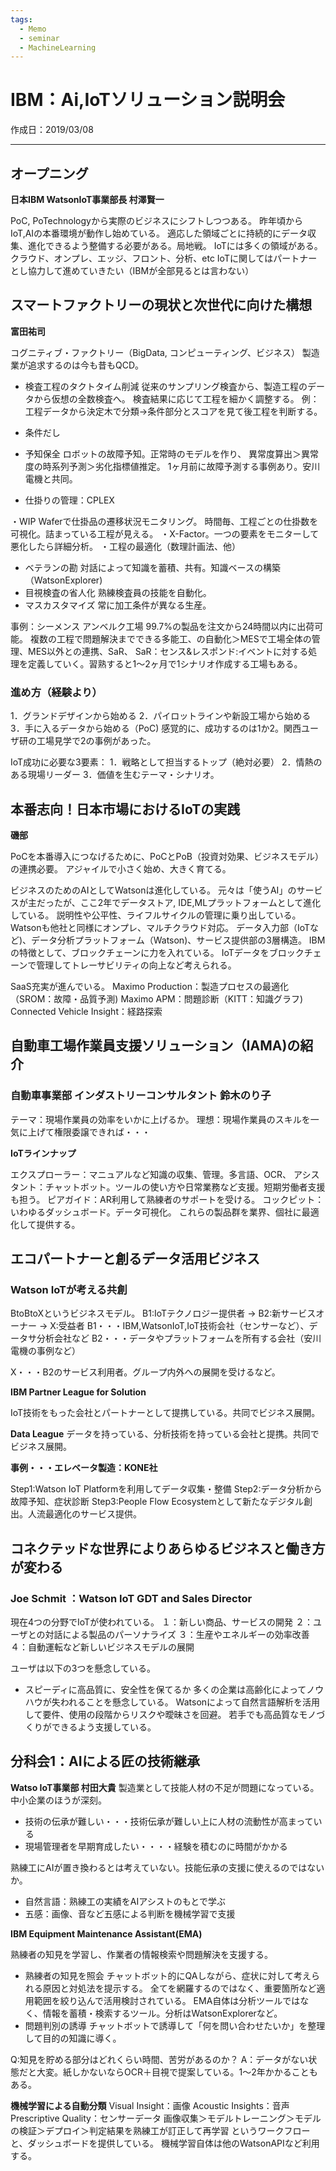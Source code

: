 ```yaml
---
tags:
  - Memo
  - seminar
  - MachineLearning
---
```


# IBM：Ai,IoTソリューション説明会
作成日：2019/03/08

---

## オープニング

**日本IBM WatsonIoT事業部長 村澤賢一**

PoC, PoTechnologyから実際のビジネスにシフトしつつある。
昨年頃からIoT,AIの本番環境が動作し始めている。 
適応した領域ごとに持続的にデータ収集、進化できるよう整備する必要がある。局地戦。 
IoTには多くの領域がある。クラウド、オンプレ、エッジ、フロント、分析、etc 
IoTに関してはパートナーとし協力して進めていきたい（IBMが全部見るとは言わない）
 

## スマートファクトリーの現状と次世代に向けた構想

**富田祐司**

コグニティブ・ファクトリー（BigData, コンピューティング、ビジネス） 
製造業が追求するのは今も昔もQCD。 
- 検査工程のタクトタイム削減 
従来のサンプリング検査から、製造工程のデータから仮想の全数検査へ。
検査結果に応じて工程を細かく調整する。 
例：工程データから決定木で分類→条件部分とスコアを見て後工程を判断する。
- 条件だし 
- 予知保全 
ロボットの故障予知。正常時のモデルを作り、 
異常度算出＞異常度の時系列予測＞劣化指標値推定。 
1ヶ月前に故障予測する事例あり。安川電機と共同。

- 仕掛りの管理：CPLEX 

・WIP Waferで仕掛品の遷移状況モニタリング。
時間毎、工程ごとの仕掛数を可視化。詰まっている工程が見える。
・X-Factor。一つの要素をモニターして悪化したら詳細分析。
・工程の最適化（数理計画法、他）
- ベテランの勘 
対話によって知識を蓄積、共有。知識ベースの構築（WatsonExplorer)
- 目視検査の省人化 
熟練検査員の技能を自動化。
- マスカスタマイズ 
常に加工条件が異なる生産。

事例：シーメンス アンベルク工場 99.7%の製品を注文から24時間以内に出荷可能。 
複数の工程で問題解決までできる多能工、の自動化＞MESで工場全体の管理、MES以外との連携、SaR、 
SaR：センス&レスポンド:イベントに対する処理を定義していく。習熟すると1〜2ヶ月で1シナリオ作成する工場もある。

 

### 進め方（経験より）

1．グランドデザインから始める
2．パイロットラインや新設工場から始める
3．手に入るデータから始める（PoC) 
感覚的に、成功するのは1か2。関西ユーザ研の工場見学で2の事例があった。 

IoT成功に必要な3要素： 
1．戦略として担当するトップ（絶対必要）
2．情熱のある現場リーダー
3．価値を生むテーマ・シナリオ。

## 本番志向！日本市場におけるIoTの実践

**磯部**

PoCを本番導入につなげるために、PoCとPoB（投資対効果、ビジネスモデル）の連携必要。 
アジャイルで小さく始め、大きく育てる。

ビジネスのためのAIとしてWatsonは進化している。 
元々は「使うAI」のサービスが主だったが、ここ2年でデータストア, IDE,MLプラットフォームとして進化している。
説明性や公平性、ライフルサイクルの管理に乗り出している。 
Watsonも他社と同様にオンプレ、マルチクラウド対応。
データ入力部（IoTなど)、データ分析プラットフォーム（Watson)、サービス提供部の3層構造。
IBMの特徴として、ブロックチェーンに力を入れている。 
IoTデータをブロックチェーンで管理してトレーサビリティの向上など考えられる。

SaaS充実が進んでいる。 
Maximo Production：製造プロセスの最適化（SROM：故障・品質予測) 
Maximo APM：問題診断（KITT：知識グラフ)
Connected Vehicle Insight：経路探索

## 自動車工場作業員支援ソリューション（IAMA)の紹介

### 自動車事業部 インダストリーコンサルタント 鈴木のり子

テーマ：現場作業員の効率をいかに上げるか。
理想：現場作業員のスキルを一気に上げて権限委譲できれば・・・ 

**IoTラインナップ**

エクスプローラー：マニュアルなど知識の収集、管理。多言語、OCR、 
アシスタント：チャットボット。ツールの使い方や日常業務など支援。短期労働者支援も担う。
ピアガイド：AR利用して熟練者のサポートを受ける。
コックピット：いわゆるダッシュボード。データ可視化。
これらの製品群を業界、個社に最適化して提供する。
 

## エコパートナーと創るデータ活用ビジネス

### Watson IoTが考える共創

BtoBtoXというビジネスモデル。 
B1:IoTテクノロジー提供者 → B2:新サービスオーナー → X:受益者 
B1・・・IBM,WatsonIoT,IoT技術会社（センサーなど）、データサ分析会社など
B2・・・データやプラットフォームを所有する会社（安川電機の事例など） 

X・・・B2のサービス利用者。グループ内外への展開を受けるなど。

**IBM Partner League for Solution** 

IoT技術をもった会社とパートナーとして提携している。共同でビジネス展開。
 

**Data League**
データを持っている、分析技術を持っている会社と提携。共同でビジネス展開。

**事例・・・エレベータ製造：KONE社**

Step1:Watson IoT Platformを利用してデータ収集・整備 
Step2:データ分析から故障予知、症状診断 
Step3:People Flow Ecosystemとして新たなデジタル創出。人流最適化のサービス提供。
 

## コネクテッドな世界によりあらゆるビジネスと働き方が変わる

### Joe Schmit ：Watson IoT GDT and Sales Director

現在4つの分野でIoTが使われている。
１：新しい商品、サービスの開発
２：ユーザとの対話による製品のパーソナライズ
３：生産やエネルギーの効率改善
４：自動運転など新しいビジネスモデルの展開
 

ユーザは以下の3つを懸念している。
- スピーディに高品質に、安全性を保てるか 
多くの企業は高齢化によってノウハウが失われることを懸念している。 
Watsonによって自然言語解析を活用して要件、使用の段階からリスクや曖昧さを回避。
若手でも高品質なモノづくりができるよう支援している。

## 分科会1：AIによる匠の技術継承

**Watso IoT事業部 村田大貴**
製造業として技能人材の不足が問題になっている。中小企業のほうが深刻。 
- 技術の伝承が難しい・・・技術伝承が難しい上に人材の流動性が高まっている
- 現場管理者を早期育成したい・・・・経験を積むのに時間がかかる

熟練工にAIが置き換わるとは考えていない。技能伝承の支援に使えるのではないか。
- 自然言語：熟練工の実績をAIアシストのもとで学ぶ
- 五感：画像、音など五感による判断を機械学習で支援

**IBM Equipment Maintenance Assistant(EMA)**

熟練者の知見を学習し、作業者の情報検索や問題解決を支援する。 
- 熟練者の知見を照会 
チャットボット的にQAしながら、症状に対して考えられる原因と対処法を提示する。 
全てを網羅するのではなく、重要箇所など適用範囲を絞り込んで活用検討されている。 
EMA自体は分析ツールではなく、情報を蓄積・検索するツール。分析はWatsonExplorerなど。
- 問題判別の誘導
チャットボットで誘導して「何を問い合わせたいか」を整理して目的の知識に導く。

Q:知見を貯める部分はどれくらい時間、苦労があるのか？
A：データがない状態だと大変。紙しかないならOCR＋目視で提案している。1〜2年かかることもある。

**機械学習による自動分類**
Visual Insight：画像 
Acoustic Insights：音声 
Prescriptive Quality：センサーデータ 
画像収集＞モデルトレーニング＞モデルの検証＞デプロイ＞判定結果を熟練工が訂正して再学習 
というワークフローと、ダッシュボードを提供している。 
機械学習自体は他のWatsonAPIなど利用する。